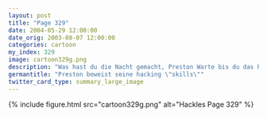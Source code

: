 ```yaml
---
layout: post
title: "Page 329"
date: 2004-05-29 12:00:00
date_orig: 2003-08-07 12:00:00
categories: cartoon
my_index: 329
image: cartoon329g.png
description: "Was hast du die Nacht gemacht, Preston Warte bis du das hörst Ich habe die Nacht damit verbracht eine Firmenseite zu hacken. Nachdem ich Stunden nach Vulnerabilities gescannt hatte, habe ich ein verstecktes Backdoor exploitet und mein Zeichen hinterlassen Also warst du derjenige, der unsere Website  defaced hat - mit deinem Backdoor Ich hab zuviel gesagt Hackles Preston"
germantitle: "Preston beweist seine hacking \"skills\""
twitter_card_type: summary_large_image
---
```


{% include figure.html src="cartoon329g.png" alt="Hackles Page 329"  %}
